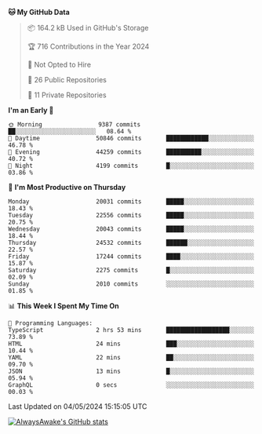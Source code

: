 <!--START_SECTION:waka-->
**🐱 My GitHub Data** 

> 📦 164.2 kB Used in GitHub's Storage 
 > 
> 🏆 716 Contributions in the Year 2024
 > 
> 🚫 Not Opted to Hire
 > 
> 📜 26 Public Repositories 
 > 
> 🔑 11 Private Repositories 
 > 
**I'm an Early 🐤** 

```text
🌞 Morning                9387 commits        ██░░░░░░░░░░░░░░░░░░░░░░░   08.64 % 
🌆 Daytime                50846 commits       ████████████░░░░░░░░░░░░░   46.78 % 
🌃 Evening                44259 commits       ██████████░░░░░░░░░░░░░░░   40.72 % 
🌙 Night                  4199 commits        █░░░░░░░░░░░░░░░░░░░░░░░░   03.86 % 
```
📅 **I'm Most Productive on Thursday** 

```text
Monday                   20031 commits       █████░░░░░░░░░░░░░░░░░░░░   18.43 % 
Tuesday                  22556 commits       █████░░░░░░░░░░░░░░░░░░░░   20.75 % 
Wednesday                20043 commits       █████░░░░░░░░░░░░░░░░░░░░   18.44 % 
Thursday                 24532 commits       ██████░░░░░░░░░░░░░░░░░░░   22.57 % 
Friday                   17244 commits       ████░░░░░░░░░░░░░░░░░░░░░   15.87 % 
Saturday                 2275 commits        █░░░░░░░░░░░░░░░░░░░░░░░░   02.09 % 
Sunday                   2010 commits        ░░░░░░░░░░░░░░░░░░░░░░░░░   01.85 % 
```


📊 **This Week I Spent My Time On** 

```text
💬 Programming Languages: 
TypeScript               2 hrs 53 mins       ██████████████████░░░░░░░   73.89 % 
HTML                     24 mins             ███░░░░░░░░░░░░░░░░░░░░░░   10.44 % 
YAML                     22 mins             ██░░░░░░░░░░░░░░░░░░░░░░░   09.70 % 
JSON                     13 mins             █░░░░░░░░░░░░░░░░░░░░░░░░   05.94 % 
GraphQL                  0 secs              ░░░░░░░░░░░░░░░░░░░░░░░░░   00.03 % 
```


 Last Updated on 04/05/2024 15:15:05 UTC
<!--END_SECTION:waka-->

[![AlwaysAwake's GitHub stats](https://github-readme-stats.vercel.app/api?username=AlwaysAwake&show_icons=true&theme=github_dark&count_private=true)](https://github.com/AlwaysAwake/AlwaysAwake)
